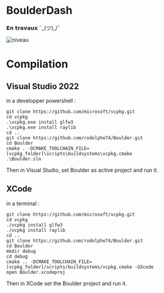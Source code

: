 # BoulderDash

𝗘𝗻 𝘁𝗿𝗮𝘃𝗮𝘂𝘅 ¯\_(ツ)_/¯

<img src="Videos/boulder.gif" alt="niveau"/>

# Compilation
## Visual Studio 2022
in a developper powershell :
```shell
git clone https://github.com/microsoft/vcpkg.git
cd vcpkg
.\vcpkg.exe install glfw3
.\vcpkg.exe install raylib
cd ..
git clone https://github.com/rodolphe74/Boulder.git
cd Boulder
cmake . -DCMAKE_TOOLCHAIN_FILE=[vcpkg_folder]\scripts\buildsystems\vcpkg.cmake
.\Boulder.sln
```
Then in Visual Studio, set Boulder as active project and run it.

## XCode
in a terminal :
```shell
git clone https://github.com/microsoft/vcpkg.git
cd vcpkg
./vcpkg install glfw3
./vcpkg install raylib
cd ..
git clone https://github.com/rodolphe74/Boulder.git
cd Boulder
mkdir debug
cd debug
cmake .. -DCMAKE_TOOLCHAIN_FILE=[vcpkg_folder]/scripts/buildsystems/vcpkg.cmake -GXcode
open Boulder.xcodeproj
```
Then in XCode set the Boulder project and run it.
